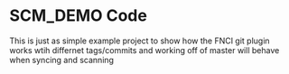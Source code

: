 # SCM_DEMO Code
This is just as simple example project to show how the FNCI git plugin works wtih differnet tags/commits and working off of master will behave when syncing and scanning
